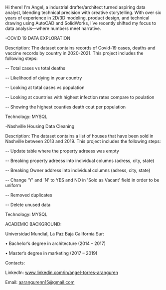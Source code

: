 Hi there! I'm Angel, a industrial drafter/architect turned aspiring data analyst, blending technical precision with creative storytelling. With over six years of experience in 2D/3D modeling, product design, and technical drawing using AutoCAD and SolidWorks, I’ve recently shifted my focus to data analysis—where numbers meet narrative.


-COVID 19 DATA EXPLORATION 

Description: The dataset contains records of Covid-19 cases, deaths and vaccine records by country in 2020-2021. This project includes the following steps: 

-- Total cases vs total deaths

-- Likelihood of dying in your country

-- Looking at total cases vs population 

-- Looking at countries with highest infection rates compare to poulation 

-- Showing the highest counties death cout per population 



Technology: MYSQL

-Nashville Housing Data Cleaning

Description: The dataset contains a list of houses that have been sold in Nashville between 2013 and 2019. This project includes the following steps: 

-- Update table where the property adreess was empty

-- Breaking property adreess into individual columns (adress, city, state)

-- Breaking Owner address into individual columns (adress, city, state)

-- Change 'Y' and 'N' to YES and NO in 'Sold as Vacant' field in order to be uniform

-- Removed duplicates

-- Delete unused data

Technology: MYSQL

ACADEMIC BACKGROUND:

Universidad Mundial, La Paz Baja California Sur:

• Bachelor’s degree in architecture (2014 – 2017) 

• Master’s degree in marketing (2017 – 2019)


Contacts:

LinkedIn: www.linkedin.com/in/angel-torres-aranguren

Email: aarangurenn15@gmail.com
